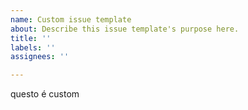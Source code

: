 ```yaml
---
name: Custom issue template
about: Describe this issue template's purpose here.
title: ''
labels: ''
assignees: ''

---
```


questo é custom
